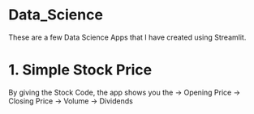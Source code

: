 # Data_Science
These are a few Data Science Apps that I have created using Streamlit.
# 1. Simple Stock Price
By giving the Stock Code, the app shows you the 
-> Opening Price 
-> Closing Price 
-> Volume
-> Dividends

